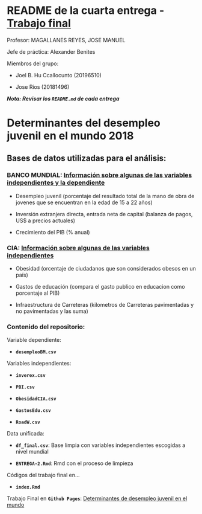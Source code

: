 # README de la cuarta entrega - [Trabajo final](https://pruebas-estadistica-2.github.io/TRABAJO-GRUPAL-ESTADISTICA-2/)

Profesor: MAGALLANES REYES, JOSE MANUEL

Jefe de práctica: Alexander Benites

Miembros del grupo:

-   Joel B. Hu Ccallocunto (20196510)

-   Jose Rios (20181496)

***Nota: Revisar los `README.md` de cada entrega***

# Determinantes del desempleo juvenil en el mundo 2018

## Bases de datos utilizadas para el análisis:

### BANCO MUNDIAL: [Información sobre algunas de las variables independientes y la dependiente](https://datos.bancomundial.org/)

-   Desempleo juvenil (porcentaje del resultado total de la mano de obra de jovenes que se encuentran en la edad de 15 a 22 años)

-   Inversión extranjera directa, entrada neta de capital (balanza de pagos, US\$ a precios actuales)

-   Crecimiento del PIB (% anual)

### CIA: [Información sobre algunas de las variables independientes](https://www.cia.gov/the-world-factbook/references/guide-to-country-comparisons/)

-   Obesidad (orcentaje de ciudadanos que son considerados obesos en un país)

-   Gastos de educación (compara el gasto publico en educacion como porcentaje al PIB)

-   Infraestructura de Carreteras (kilometros de Carreteras pavimentadas y no pavimentadas y las suma)

### Contenido del repositorio:

Variable dependiente:

-   **`desempleoBM.csv`**

Variables independientes:

-   **`inverex.csv`**

-   **`PBI.csv`**

-   **`ObesidadCIA.csv`**

-   **`GastosEdu.csv`**

-   **`RoadW.csv`**

Data unificada:

-   **`df_final.csv`**: Base limpia con variables independientes escogidas a nivel mundial

-   **`ENTREGA-2.Rmd`**: Rmd con el proceso de limpieza

Códigos del trabajo final en...

- **`index.Rmd`**

Trabajo Final en **`Github Pages`**: [Determinantes de desempleo juvenil en el mundo](https://pruebas-estadistica-2.github.io/TRABAJO-GRUPAL-ESTADISTICA-2/)
